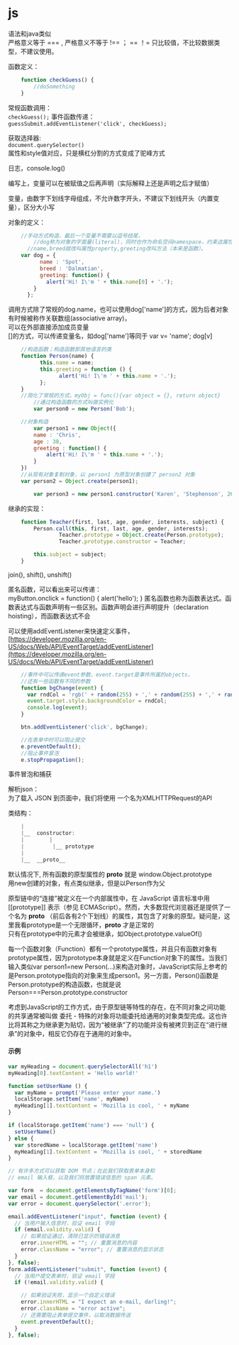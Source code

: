# js

语法和java类似  
严格意义等于 === , 严格意义不等于 !== ； == ！= 只比较值，不比较数据类型，不建议使用。

函数定义：

```javascript
    function checkGuess() {
        //doSomething
    }
```

常规函数调用：  
`checkGuess();` 事件函数传递：  
`guessSubmit.addEventListener('click', checkGuess);`

获取选择器:  
`document.querySelector()`  
属性和style值对应，只是横杠分割的方式变成了驼峰方式

日志，console.log\(\)

编写上，变量可以在被赋值之后再声明（实际解释上还是声明之后才赋值）

变量，由数字下划线字母组成，不允许数字开头，不建议下划线开头（内置变量），区分大小写

对象的定义：

```javascript
    //手动方式构造，最后一个变量不需要以逗号结尾，
        //dog称为对象的字面量(literal)，同时也作为命名空间namespace，约束这属性和方法    
      //name,breed就改叫属性property,greeting改叫方法（本来是函数）。  
    var dog = {  
          name : 'Spot',
          breed : 'Dalmatian',  
          greeting: function() {
            alert('Hi! I\'m ' + this.name[0] + '.');
        }
      };
```

调用方式除了常规的dog.name，也可以使用dog\['name'\]的方式，因为后者对象有时候被称作关联数组\(associative array\)，  
可以在外部直接添加成员变量  
\[\]的方式，可以传递变量名，如dog\['name'\]等同于 var v= 'name'; dog\[v\]

```javascript
    //构造函数；构造函数即其他语言的类  
    function Person(name) {
          this.name = name;
          this.greeting = function () {
                alert('Hi! I\'m ' + this.name + '.');
          };
    }
    //简化了常规的方式，myObj = func(){var object = {}, return object}
        //通过构造函数的方式叫做实例化  
        var person0 = new Person('Bob');

    //对象构造
        var person1 = new Object({
        name : 'Chris',
        age : 38,
        greeting : function() {
            alert('Hi! I\'m ' + this.name + '.');
        }
    })  
    //从现有对象复制对象，以 person1 为原型对象创建了 person2 对象
    var person2 = Object.create(person1);  

        var person3 = new person1.constructor('Karen', 'Stephenson', 26, 'female', ['playing drums', 'mountain climbing']);
```

继承的实现：

```javascript
    function Teacher(first, last, age, gender, interests, subject) {
        Person.call(this, first, last, age, gender, interests);
                Teacher.prototype = Object.create(Person.prototype);
                Teacher.prototype.constructor = Teacher;

        this.subject = subject;
    }
```

join\(\), shift\(\), unshift\(\)

匿名函数，可以看出来可以传递：  
myButton.onclick = function\(\) { alert\('hello'\); } 匿名函数也称为函数表达式。函数表达式与函数声明有一些区别。函数声明会进行声明提升（declaration hoisting），而函数表达式不会

可以使用addEventListener来快速定义事件，[https://developer.mozilla.org/en-US/docs/Web/API/EventTarget/addEventListener](https://developer.mozilla.org/en-US/docs/Web/API/EventTarget/addEventListener)

```javascript
    //事件中可以传递event参数，event.target是事件所属的objects，    
    //还有一些函数有不同的参数    
    function bgChange(event) {
      var rndCol = 'rgb(' + random(255) + ',' + random(255) + ',' + random(255) + ')';
      event.target.style.backgroundColor = rndCol;
      console.log(event);   
    }  

    btn.addEventListener('click', bgChange);   

    //在表单中时可以阻止提交
    e.preventDefault();   
    //阻止事件冒泡  
    e.stopPropagation();
```

事件冒泡和捕获

解析json：  
为了载入 JSON 到页面中，我们将使用 一个名为XMLHTTPRequest的API

类结构：

```javascript
    |
    |__  constructor:
    |        |
    |         |__ prototype
    |     
    |__  __proto__
```

默认情况下, 所有函数的原型属性的 **proto** 就是 window.Object.prototype  
用new创建的对象，有点类似继承，但是以Person作为父

原型链中的“连接”被定义在一个内部属性中，在 JavaScript 语言标准中用 \[\[prototype\]\] 表示（参见 ECMAScript）。然而，大多数现代浏览器还是提供了一个名为 **proto** （前后各有2个下划线）的属性，其包含了对象的原型。疑问是，这里我看prototype是一个无限循环，**proto** 才是正常的  
只有在prototype中的元素才会被继承，如Object.prototype.valueOf\(\)

每一个函数对象（Function）都有一个prototype属性，并且只有函数对象有prototype属性，因为prototype本身就是定义在Function对象下的属性。当我们输入类似var person1=new Person\(...\)来构造对象时，JavaScript实际上参考的是Person.prototype指向的对象来生成person1。另一方面，Person\(\)函数是Person.prototype的构造函数，也就是说Person===Person.prototype.constructor

考虑到JavaScript的工作方式，由于原型链等特性的存在，在不同对象之间功能的共享通常被叫做 委托 - 特殊的对象将功能委托给通用的对象类型完成。这也许比将其称之为继承更为贴切，因为“被继承”了的功能并没有被拷贝到正在“进行继承”的对象中，相反它仍存在于通用的对象中。

#### 示例

```javascript
var myHeading = document.querySelectorAll('h1')
myHeading[0].textContent = 'Hello world!'

function setUserName () {
  var myName = prompt('Please enter your name.')
  localStorage.setItem('name', myName)
  myHeading[1].textContent = 'Mozilla is cool, ' + myName
}

if (localStorage.getItem('name') === 'null') {
  setUserName()
} else {
  var storedName = localStorage.getItem('name')
  myHeading[1].textContent = 'Mozilla is cool, ' + storedName
}

// 有许多方式可以获取 DOM 节点；在此我们获取表单本身和
// email 输入框，以及我们将放置错误信息的 span 元素。

var form  = document.getElementsByTagName('form')[0];
var email = document.getElementById('mail');
var error = document.querySelector('.error');

email.addEventListener("input", function (event) {
  // 当用户输入信息时，验证 email 字段
  if (email.validity.valid) {
    // 如果验证通过，清除已显示的错误消息
    error.innerHTML = ""; // 重置消息的内容
    error.className = "error"; // 重置消息的显示状态
  }
}, false);
form.addEventListener("submit", function (event) {
  // 当用户提交表单时，验证 email 字段
  if (!email.validity.valid) {

    // 如果验证失败，显示一个自定义错误
    error.innerHTML = "I expect an e-mail, darling!";
    error.className = "error active";
    // 还需要阻止表单提交事件，以取消数据传送
    event.preventDefault();
  }
}, false);
```

